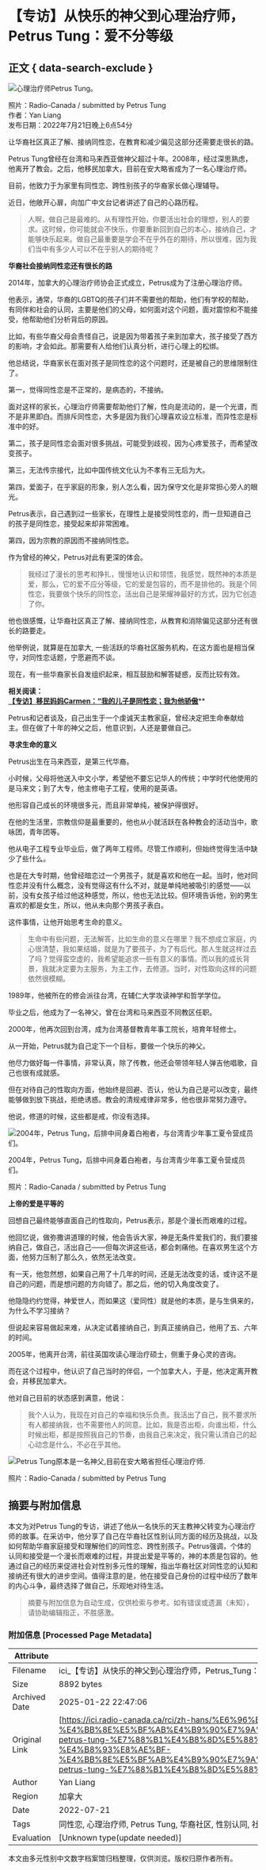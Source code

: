 # 【专访】从快乐的神父到心理治疗师，Petrus Tung：爱不分等级

## 正文 { data-search-exclude }


![心理治疗师Petrus Tung。](https://images.radio-canada.ca/q_auto,w_1024/v1/ici-info/16x9/petrus-tung-2.jpeg)

照片：Radio-Canada / submitted by Petrus Tung  
作者：Yan Liang  
发布日期：2022年7月21日晚上6点54分  

让华裔社区真正了解、接纳同性恋，在教育和减少偏见这部分还需要走很长的路。

Petrus Tung曾经在台湾和马来西亚做神父超过十年。2008年，经过深思熟虑，他离开了教会。之后，他移民加拿大，目前在安大略省成为了一名心理治疗师。

目前，他致力于为家里有同性恋、跨性别孩子的华裔家长做心理辅导。

近日，他敞开心扉，向加广中文台记者讲述了自己的心路历程。

> 人啊，做自己是最难的。从有理性开始，你要活出社会的理想，别人的要求。这时候，你可能就会不快乐，你要重新回到自己的本心，接纳自己，才能够快乐起来。做自己最重要是学会不在乎外在的期待，所以很难，因为我们当中有多少人可以不在乎别人的期待呢？

**华裔社会接纳同性恋还有很长的路**

2014年，加拿大的心理治疗师协会正式成立，Petrus成为了注册心理治疗师。

他表示，通常，华裔的LGBTQ的孩子们并不需要他的帮助，他们有学校的帮助，有同伴和社会的认同，主要是他们的父母，如何面对这个问题，面对震惊和不能接受，他帮助他们分析背后的原因。

比如，有些华裔父母会责怪自己，说是因为带着孩子来到加拿大，孩子接受了西方的影响，才会如此。那需要有人给他们认真分析，进行心理上的松绑。

他总结说，华裔家长在面对孩子是同性恋的这个问题时，还是被自己的思维限制住了。

第一，觉得同性恋是不正常的，是病态的，不接纳。

面对这样的家长，心理治疗师需要帮助他们了解，性向是流动的，是一个光谱，而不是非黑即白。而排斥同性恋，大多是因为我们心理喜欢设立标准，而异性恋是标准中的好。

第二，孩子是同性恋会面对很多挑战，可能受到歧视，因为心疼爱孩子，而希望改变孩子。

第三，无法传宗接代，比如中国传统文化认为不孝有三无后为大。

第四，爱面子，在乎家庭的形象，别人怎么看，因为保守文化是非常担心旁人的眼光。

Petrus表示，自己遇到过一些家长，在理性上是接受同性恋的，而一旦知道自己的孩子是同性恋，接受起来却非常困难。

第四，因为宗教的原因而不接纳同性恋。

作为曾经的神父，Petrus对此有更深的体会。

> 我经过了漫长的思考和挣扎，慢慢地认识和领悟，我感觉，既然神的本质是爱，那么，它的爱不应分等级，它的爱是包容的，而不是排他的。我是个同性恋，我要做个快乐的同性恋，活出自己是荣耀神最好的方式，因为它创造了你。

他也很感慨，让华裔社区真正了解、接纳同性恋，从教育和消除偏见这部分还有很长的路要走。

他举例说，就算是在加拿大, 一些活跃的华裔社区服务机构，在这方面也是相当保守，对同性恋话题，宁愿避而不谈。

现在，有一些华裔家长自发组织起来，相互鼓励和解答疑惑，反而比较有效。

**相关阅读：**  
[**【专访】移民妈妈Carmen：“我的儿子是同性恋；我为他骄傲**](https://ici.radio-canada.ca/rci/zh-hans/%E6%96%B0%E9%97%BB/1893147/-%E4%B8%93%E8%AE%BF-%E7%A7%BB%E6%B0%91%E5%A6%88%E5%A6%88carmen-%E6%88%91%E7%9A%84%E5%84%BF%E5%AD%90%E6%98%AF%E5%90%8C%E6%80%A7%E6%81%8B-%E6%88%91%E4%B8%BA%E4%BB%96%E9%AA%84%E5%82%B2 "https://ici.radio-canada.ca/rci/zh-hans/%E6%96%B0%E9%97%BB/1893147/-%E4%B8%93%E8%AE%BF-%E7%A7%BB%E6%B0%91%E5%A6%88%E5%A6%88carmen-%E6%88%91%E7%9A%84%E5%84%BF%E5%AD%90%E6%98%AF%E5%90%8C%E6%80%A7%E6%81%8B-%E6%88%91%E4%B8%BA%E4%BB%96%E9%AA%84%E5%82%B2")**

Petrus和记者谈及，自己出生于一个虔诚天主教家庭，曾经决定把生命奉献给主。但在做了十年的神父之后，他意识到，人还是要做自己。

**寻求生命的意义**

Petrus出生在马来西亚，是第三代华裔。

小时候，父母将他送入中文小学，希望他不要忘记华人的传统；中学时代他使用的是马来文；到了大专，他主修电子工程，使用的是英语。

他形容自己成长的环境很多元，而且非常单纯，被保护得很好。

在他的生活里，宗教信仰是最重要的，他也从小就活跃在各种教会的活动当中，歌咏团，青年团等。

他从电子工程专业毕业后，做了两年工程师。尽管工作顺利，但始终觉得生活中缺少了些什么。

也是在大专时期，他曾经暗恋过一个男孩子，就是喜欢和他在一起。当时，他对同性恋并没有什么概念，没有觉得这有什么不对，就是单纯地被吸引的感觉——以前，没有女孩子给过他这种感觉，所以，他也无法比较。但环境告诉他，别的男生喜欢的都是女生，所以，他从未向那个男孩子表白。

这件事情，让他开始思考生命的意义。

> 生命中有些问题，无法解答，比如生命的意义在哪里？我不想成立家庭，内心很清楚，我如果结婚，就是为了要孩子，为了有后代。那人生就这样过去了吗？觉得蛮空虚的，我希望能追求一些有意义的事情。而以我的成长背景，我就决定要为主服务，为主工作，去修道。当时，对性取向这样的问题依然很模糊。

1989年，他被所在的修会派往台湾，在辅仁大学攻读神学和哲学学位。

毕业之后，他成为了一名神父，曾在台湾和马来西亚不同教区任职。

2000年，他再次回到台湾，成为台湾基督教青年事工院长，培育年轻修士。

从一开始，Petrus就为自己定下一个目标，要做一个快乐的神父。

他尽力做好每一件事情，非常认真，除了传教，他还会带领年轻人弹吉他唱歌，自己也很有成就感。

但在对待自己的性取向方面，他始终是回避、否认，他认为自己是可以改变，最终能够做到放下挑战，拒绝诱惑。教会的清规戒律非常多，他也很非常努力遵守。

他说，修道的时候，这些都是戒，你没有选择。

![2004年，Petrus Tung，后排中间身着白袍者，与台湾青少年事工夏令营成员们。](https://images.radio-canada.ca/q_auto,w_740/v1/ici-info/16x9/petrus-tung-in-taiwan.JPG)

2004年，Petrus Tung，后排中间身着白袍者，与台湾青少年事工夏令营成员们。

照片：Radio-Canada / submitted by Petrus Tung  

**上帝的爱是平等的**

回想自己最终能够直面自己的性取向，Petrus表示，那是个漫长而艰难的过程。

他回忆说，做弥撒讲道理的时候，他会告诉大家，神是无条件爱我们的，我们要接纳自己，做自己，活出自己——但每次讲这些话，都会刺痛他。在喜欢男生这个方面，他努力压制了那么久，依然无法改变。

有一天，他忽然想，如果自己用了十几年的时间，还是无法改变的话，或许这不是自己的问题，而是想问题的方向错了。那之后，他的切入角度改变了。

他隐隐约约觉得，神爱世人，而如果这（爱同性）就是他的本质，是与生俱来的，为什么不学习接纳？

但说起来容易做起来难，从决定试着接纳自己，到真正接纳自己，他用了五、六年的时间。

2005年，他离开台湾，前往英国攻读心理治疗硕士，侧重于身心灵的咨询。

而在这个过程中，他认识了自己当时的伴侣，一个加拿大人，于是，他决定离开教会，并移民加拿大。

他对自己目前的状态感到满意，他说：

> 我个人认为，我现在对自己的幸福和快乐负责。我活出了自己，我不要求所有人都接纳我，也不需要他人的同意。比如，我是否出柜，向谁出柜，什么时候出柜，都是按照我自己的节奏，由我自己来决定，我只需认清自己的起心动念是什么，不必在乎其他。

![Petrus Tung原本是一名神父,目前在安大略省担任心理治疗师.](https://images.radio-canada.ca/q_auto,w_740/v1/ici-info/16x9/petrus-tung-cover.jpg)

照片：Radio-Canada / submitted by Petrus Tung
<!-- tcd_original_link https://ici.radio-canada.ca/rci/zh-hans/%E6%96%B0%E9%97%BB/1899840/-%E4%B8%93%E8%AE%BF-%E4%BB%8E%E5%BF%AB%E4%B9%90%E7%9A%84%E7%A5%9E%E7%88%B6%E5%88%B0%E5%BF%83%E7%90%86%E6%B2%BB%E7%96%97%E5%B8%88-petrus-tung-%E7%88%B1%E4%B8%8D%E5%88%86%E7%AD%89%E7%BA%A7 -->


## 摘要与附加信息

<!-- tcd_abstract -->
本文为对Petrus Tung的专访，讲述了他从一名快乐的天主教神父转变为心理治疗师的故事。在采访中，他分享了自己在华裔社区性别认同方面的经历及挑战，以及如何帮助华裔家庭接受和理解他们的同性恋、跨性别孩子。Petrus强调，个体的认同和接受是一个漫长而艰难的过程，并提出爱是平等的，神的本质是包容的。他通过自己的经历来促进社会对性别多元性的理解，指出华裔社区对同性恋的认知和接纳还有很大的进步空间。值得注意的是，他在接受自己身份的过程中经历了数年的内心斗争，最终选择了做自己，乐观地对待生活。
<!-- tcd_abstract_end -->

> 摘要与附加信息为自动生成，仅供检索与参考。如有错误或遗漏（未知），请协助编辑指正，不胜感激。

### 附加信息 [Processed Page Metadata]

| Attribute       | Value                                  |
|-----------------|----------------------------------------|
| Filename        | ici_【专访】从快乐的神父到心理治疗师，Petrus_Tung：爱不分等级.md                             |
| Size            | 8892 bytes                           |
| Archived Date   | 2025-01-22 22:47:06                             |
| Original Link   | [https://ici.radio-canada.ca/rci/zh-hans/%E6%96%B0%E9%97%BB/1899840/-%E4%B8%93%E8%AE%BF-%E4%BB%8E%E5%BF%AB%E4%B9%90%E7%9A%84%E7%A5%9E%E7%88%B6%E5%88%B0%E5%BF%83%E7%90%86%E6%B2%BB%E7%96%97%E5%B8%88-petrus-tung-%E7%88%B1%E4%B8%8D%E5%88%86%E7%AD%89%E7%BA%A7](https://ici.radio-canada.ca/rci/zh-hans/%E6%96%B0%E9%97%BB/1899840/-%E4%B8%93%E8%AE%BF-%E4%BB%8E%E5%BF%AB%E4%B9%90%E7%9A%84%E7%A5%9E%E7%88%B6%E5%88%B0%E5%BF%83%E7%90%86%E6%B2%BB%E7%96%97%E5%B8%88-petrus-tung-%E7%88%B1%E4%B8%8D%E5%88%86%E7%AD%89%E7%BA%A7)                       |
| Author          | Yan Liang                               |
| Region          | 加拿大                               |
| Date            | 2022-07-21                                 |
| Tags            | 同性恋, 心理治疗师, Petrus Tung, 华裔社区, 性别认同, 社会接纳, 心理辅导, 生命故事, 人权, 跨性别                                 |
| Evaluation            | [Unknown type(update needed)]                                 |
<!-- tcd_table_end -->

本文由多元性别中文数字档案馆归档整理，仅供浏览。版权归原作者所有。
